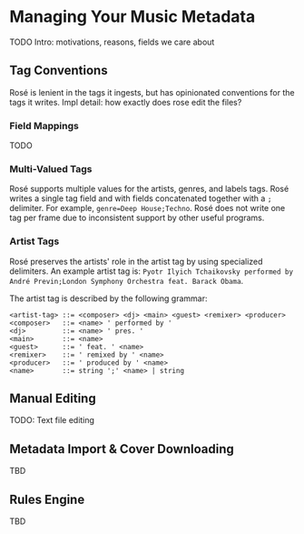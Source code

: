 # Managing Your Music Metadata

TODO Intro: motivations, reasons, fields we care about

## Tag Conventions

Rosé is lenient in the tags it ingests, but has opinionated conventions for the
tags it writes. Impl detail: how exactly does rose edit the files?

### Field Mappings

TODO

### Multi-Valued Tags

Rosé supports multiple values for the artists, genres, and labels tags. Rosé
writes a single tag field and with fields concatenated together with a `;`
delimiter. For example, `genre=Deep House;Techno`. Rosé does not write one tag
per frame due to inconsistent support by other useful programs.

### Artist Tags

Rosé preserves the artists' role in the artist tag by using specialized
delimiters. An example artist tag is: `Pyotr Ilyich Tchaikovsky performed by André Previn;London Symphony Orchestra feat. Barack Obama`.

The artist tag is described by the following grammar:

```
<artist-tag> ::= <composer> <dj> <main> <guest> <remixer> <producer>
<composer>   ::= <name> ' performed by '
<dj>         ::= <name> ' pres. '
<main>       ::= <name>
<guest>      ::= ' feat. ' <name>
<remixer>    ::= ' remixed by ' <name>
<producer>   ::= ' produced by ' <name>
<name>       ::= string ';' <name> | string
```

## Manual Editing

TODO: Text file editing

## Metadata Import & Cover Downloading

TBD

## Rules Engine

TBD
